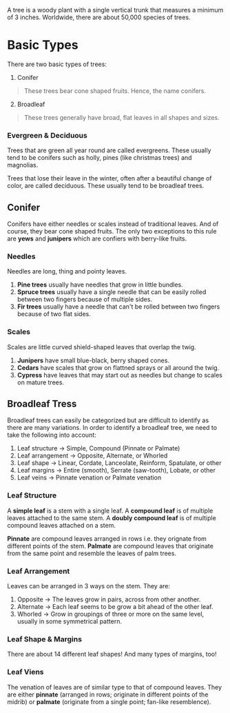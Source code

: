 A tree is a woody plant with a single vertical trunk that measures a minimum of 3 inches. Worldwide, there are about 50,000 species of trees.

# Basic Types
There are two basic types of trees:
1. Conifer
> These trees bear cone shaped fruits. Hence, the name conifers.
2. Broadleaf
> These trees generally have broad, flat leaves in all shapes and sizes.

### Evergreen & Deciduous
Trees that are green all year round are called evergreens. These usually tend to be conifers such as holly, pines (like christmas trees) and magnolias.

Trees that lose their leave in the winter, often after a beautiful change of color, are called deciduous. These usually tend to be broadleaf trees.

## Conifer
Conifers have either needles or scales instead of traditional leaves. And of course, they bear cone shaped fruits. The only two exceptions to this rule are **yews** and **junipers** which are confiers with berry-like fruits.

### Needles
Needles are long, thing and pointy leaves.
1. **Pine trees** usually have needles that grow in little bundles.
2. **Spruce trees** usually have a single needle that can be easily rolled between two fingers because of multiple sides.
3. **Fir trees** usually have a needle that can't be rolled between two fingers because of two flat sides.

### Scales
Scales are little curved shield-shaped leaves that overlap the twig.
1. **Junipers** have small blue-black, berry shaped cones.
2. **Cedars** have scales that grow on flattned sprays or all around the twig.
3. **Cypress** have leaves that may start out as needles but change to scales on mature trees.

## Broadleaf Tress
Broadleaf trees can easily be categorized but are difficult to identify as there are many variations. In order to identify a broadleaf tree, we need to take the following into account:
1. Leaf structure -> Simple, Compound (Pinnate or Palmate)
2. Leaf arrangement -> Opposite, Alternate, or Whorled
3. Leaf shape -> Linear, Cordate, Lanceolate, Reinform, Spatulate, or other
4. Leaf margins -> Entire (smooth), Serrate (saw-tooth), Lobate, or other
5. Leaf veins -> Pinnate venation or Palmate venation

### Leaf Structure
A **simple leaf** is a stem with a single leaf.
A **compound leaf** is of multiple leaves attached to the same stem.
A **doubly compound leaf** is of multiple compound leaves attached on a stem.

**Pinnate** are compound leaves arranged in rows i.e. they orignate from different points of the stem.
**Palmate** are compound leaves that originate from the same point and resemble the leaves of palm trees.

### Leaf Arrangement
Leaves can be arranged in 3 ways on the stem. They are:
1. Opposite -> The leaves grow in pairs, across from other another.
2. Alternate -> Each leaf seems to be grow a bit ahead of the other leaf.
3. Whorled -> Grow in groupings of three or more on the same level, usually in some symmetrical pattern.  

### Leaf Shape & Margins
There are about 14 different leaf shapes! And many types of margins, too!

### Leaf Viens
The venation of leaves are of similar type to that of compound leaves. They are either **pinnate** (arranged in rows; originate in different points of the midrib) or **palmate** (originate from a single point; fan-like resemblence).